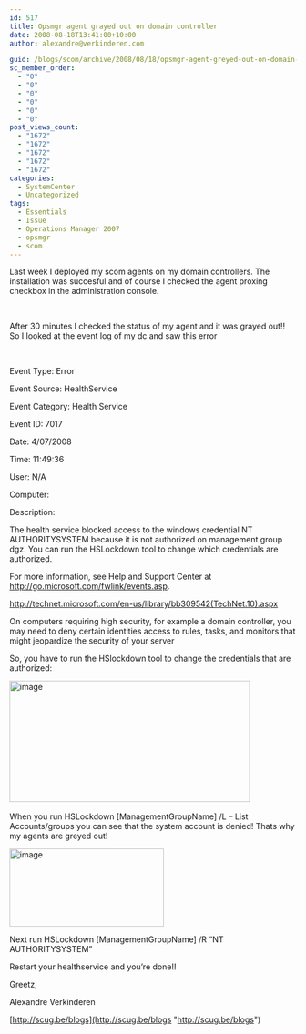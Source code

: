 ```yaml
---
id: 517
title: Opsmgr agent grayed out on domain controller
date: 2008-08-18T13:41:00+10:00
author: alexandre@verkinderen.com

guid: /blogs/scom/archive/2008/08/18/opsmgr-agent-greyed-out-on-domain-controller.aspx
sc_member_order:
  - "0"
  - "0"
  - "0"
  - "0"
  - "0"
  - "0"
post_views_count:
  - "1672"
  - "1672"
  - "1672"
  - "1672"
  - "1672"
categories:
  - SystemCenter
  - Uncategorized
tags:
  - Essentials
  - Issue
  - Operations Manager 2007
  - opsmgr
  - scom
---
```

Last week I deployed my scom agents on my domain controllers. The installation was succesful and of course I checked the agent proxing checkbox in the administration console.

&nbsp;

After 30 minutes I checked the status of my agent and it was grayed out!! So I looked at the event log of my dc and saw this error

&nbsp;

Event Type: Error

Event Source: HealthService

Event Category: Health Service

Event ID: 7017

Date: 4/07/2008

Time: 11:49:36

User: N/A

Computer:

Description:

The health service blocked access to the windows credential NT AUTHORITYSYSTEM because it is not authorized on management group dgz. You can run the HSLockdown tool to change which credentials are authorized.

For more information, see Help and Support Center at http://go.microsoft.com/fwlink/events.asp.

<http://technet.microsoft.com/en-us/library/bb309542(TechNet.10).aspx>

On computers requiring high security, for example a domain controller, you may need to deny certain identities access to rules, tasks, and monitors that might jeopardize the security of your server

So, you have to run the HSlockdown tool to change the credentials that are authorized:

[<img height="213" alt="image" src="http://scug.be/blogs/scom/WindowsLiveWriter/Opsmgragentgreyedoutondomaincontroller_DCB5/image_thumb.png" width="422" border="0" />](http://scug.be/blogs/scom/WindowsLiveWriter/Opsmgragentgreyedoutondomaincontroller_DCB5/image_2.png)&nbsp;

When you run HSLockdown [ManagementGroupName] /L &#8211; List Accounts/groups you can see that the system account is denied! Thats why my agents are greyed out!

[<img height="137" alt="image" src="http://scug.be/blogs/scom/WindowsLiveWriter/Opsmgragentgreyedoutondomaincontroller_DCB5/image_thumb_1.png" width="271" border="0" />](http://scug.be/blogs/scom/WindowsLiveWriter/Opsmgragentgreyedoutondomaincontroller_DCB5/image_4.png)

Next run HSLockdown [ManagementGroupName] /R &#8220;NT AUTHORITYSYSTEM&#8221;

Restart your healthservice and you&#8217;re done!!

Greetz,

Alexandre Verkinderen

[http://scug.be/blogs](http://scug.be/blogs "http://scug.be/blogs")
